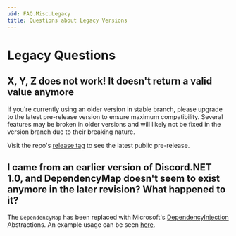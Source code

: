 ```yaml
---
uid: FAQ.Misc.Legacy
title: Questions about Legacy Versions
---
```


# Legacy Questions

## X, Y, Z does not work! It doesn't return a valid value anymore

If you're currently using an older version in stable branch, please
upgrade to the latest pre-release version to ensure maximum
compatibility. Several features may be broken in older
versions and will likely not be fixed in the version branch due to
their breaking nature.

Visit the repo's [release tag] to see the latest public pre-release.

[release tag]: https://github.com/RogueException/Discord.Net/releases

## I came from an earlier version of Discord.NET 1.0, and DependencyMap doesn't seem to exist anymore in the later revision? What happened to it?

The `DependencyMap` has been replaced with Microsoft's
[DependencyInjection] Abstractions. An example usage can be seen
[here](https://github.com/foxbot/DiscordBotBase/blob/csharp/src/DiscordBot/Program.cs#L36).

[DependencyInjection]: https://docs.microsoft.com/en-us/aspnet/core/fundamentals/dependency-injection